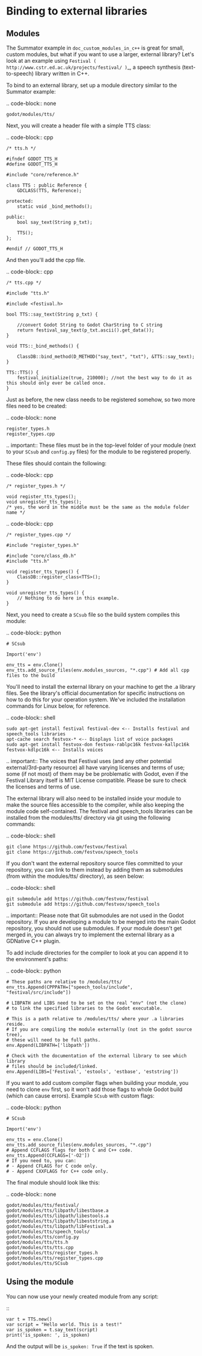 

Binding to external libraries
=============================

Modules
-------

The Summator example in `doc_custom_modules_in_c++` is great for small,
custom modules, but what if you want to use a larger, external library?
Let's look at an example using `Festival ( http://www.cstr.ed.ac.uk/projects/festival/ )`_,
a speech synthesis (text-to-speech) library written in C++.

To bind to an external library, set up a module directory similar to the Summator example:

.. code-block:: none

    godot/modules/tts/

Next, you will create a header file with a simple TTS class:

.. code-block:: cpp

    /* tts.h */

    #ifndef GODOT_TTS_H
    #define GODOT_TTS_H

    #include "core/reference.h"

    class TTS : public Reference {
        GDCLASS(TTS, Reference);

    protected:
        static void _bind_methods();

    public:
        bool say_text(String p_txt);

        TTS();
    };

    #endif // GODOT_TTS_H

And then you'll add the cpp file.

.. code-block:: cpp

    /* tts.cpp */

    #include "tts.h"

    #include <festival.h>

    bool TTS::say_text(String p_txt) {

        //convert Godot String to Godot CharString to C string
        return festival_say_text(p_txt.ascii().get_data());
    }

    void TTS::_bind_methods() {

        ClassDB::bind_method(D_METHOD("say_text", "txt"), &TTS::say_text);
    }

    TTS::TTS() {
        festival_initialize(true, 210000); //not the best way to do it as this should only ever be called once.
    }

Just as before, the new class needs to be registered somehow, so two more files
need to be created:

.. code-block:: none

    register_types.h
    register_types.cpp

.. important::
    These files must be in the top-level folder of your module (next to your
    `SCsub` and `config.py` files) for the module to be registered properly.

These files should contain the following:

.. code-block:: cpp

    /* register_types.h */

    void register_tts_types();
    void unregister_tts_types();
    /* yes, the word in the middle must be the same as the module folder name */

.. code-block:: cpp

    /* register_types.cpp */

    #include "register_types.h"

    #include "core/class_db.h"
    #include "tts.h"

    void register_tts_types() {
        ClassDB::register_class<TTS>();
    }

    void unregister_tts_types() {
        // Nothing to do here in this example.
    }

Next, you need to create a `SCsub` file so the build system compiles
this module:

.. code-block:: python

    # SCsub

    Import('env')

    env_tts = env.Clone()
    env_tts.add_source_files(env.modules_sources, "*.cpp") # Add all cpp files to the build

You'll need to install the external library on your machine to get the .a library files. See the library's official
documentation for specific instructions on how to do this for your operation system. We've included the
installation commands for Linux below, for reference.

.. code-block:: shell

    sudo apt-get install festival festival-dev <-- Installs festival and speech_tools libraries
    apt-cache search festvox-* <-- Displays list of voice packages
    sudo apt-get install festvox-don festvox-rablpc16k festvox-kallpc16k festvox-kdlpc16k <-- Installs voices

.. important::
    The voices that Festival uses (and any other potential external/3rd-party
    resource) all have varying licenses and terms of use; some (if not most) of them may be
    be problematic with Godot, even if the Festival Library itself is MIT License compatible.
    Please be sure to check the licenses and terms of use.

The external library will also need to be installed inside your module to make the source
files accessible to the compiler, while also keeping the module code self-contained. The
festival and speech_tools libraries can be installed from the modules/tts/ directory via
git using the following commands:

.. code-block:: shell

    git clone https://github.com/festvox/festival
    git clone https://github.com/festvox/speech_tools

If you don't want the external repository source files committed to your repository, you
can link to them instead by adding them as submodules (from within the modules/tts/ directory), as seen below:

.. code-block:: shell

    git submodule add https://github.com/festvox/festival
    git submodule add https://github.com/festvox/speech_tools

.. important::
    Please note that Git submodules are not used in the Godot repository. If
    you are developing a module to be merged into the main Godot repository, you should not
    use submodules. If your module doesn't get merged in, you can always try to implement
    the external library as a GDNative C++ plugin.

To add include directories for the compiler to look at you can append it to the
environment's paths:

.. code-block:: python

    # These paths are relative to /modules/tts/
    env_tts.Append(CPPPATH=["speech_tools/include", "festival/src/include"])

    # LIBPATH and LIBS need to be set on the real "env" (not the clone)
    # to link the specified libraries to the Godot executable.

    # This is a path relative to /modules/tts/ where your .a libraries reside.
    # If you are compiling the module externally (not in the godot source tree),
    # these will need to be full paths.
    env.Append(LIBPATH=['libpath'])

    # Check with the documentation of the external library to see which library
    # files should be included/linked.
    env.Append(LIBS=['Festival', 'estools', 'estbase', 'eststring'])

If you want to add custom compiler flags when building your module, you need to clone
`env` first, so it won't add those flags to whole Godot build (which can cause errors).
Example `SCsub` with custom flags:

.. code-block:: python

    # SCsub

    Import('env')

    env_tts = env.Clone()
    env_tts.add_source_files(env.modules_sources, "*.cpp")
	# Append CCFLAGS flags for both C and C++ code.
    env_tts.Append(CCFLAGS=['-O2'])
    # If you need to, you can:
    # - Append CFLAGS for C code only.
    # - Append CXXFLAGS for C++ code only.

The final module should look like this:

.. code-block:: none

    godot/modules/tts/festival/
    godot/modules/tts/libpath/libestbase.a
    godot/modules/tts/libpath/libestools.a
    godot/modules/tts/libpath/libeststring.a
    godot/modules/tts/libpath/libFestival.a
    godot/modules/tts/speech_tools/
    godot/modules/tts/config.py
    godot/modules/tts/tts.h
    godot/modules/tts/tts.cpp
    godot/modules/tts/register_types.h
    godot/modules/tts/register_types.cpp
    godot/modules/tts/SCsub

Using the module
----------------

You can now use your newly created module from any script:

::

    var t = TTS.new()
    var script = "Hello world. This is a test!"
    var is_spoken = t.say_text(script)
    print('is_spoken: ', is_spoken)

And the output will be `is_spoken: True` if the text is spoken.
